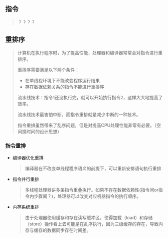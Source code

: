 ## 指令

> ？？？？ 

## 重排序

> 计算机在执行程序时，为了提高性能，处理器和编译器常常会对指令进行重排序。
>
> 重排序需要满足以下两个条件：
>
> - 在单线程环境下不能改变程序运行结果
> - 存在数据依赖关系的指令不能进行重排序
>
> 流水线技术：指令1还没执行完，就可以开始执行指令2，这样大大地提高了效率。
>
> 流水线技术最害怕中断，而指令重排就是减少中断的一种技术。
>
> 指令重排虽然带来了乱序问题，但是对提高CPU处理性能非常有必要。（空间换时间的设计思想）

### 指令重排

- 编译器优化重排

  > 编译器在不改变单线程程序语义的前提下，可以重新安排语句执行重排

- 指令并行重排

  > 多线程处理器讲多条指令重叠执行。如果不存在数据依赖性(指令间or指令内步骤间？)，处理器可以改变对应机器指令的执行顺序。

- 内存系统重排

  > 由于处理器使用缓存和存在读写缓冲区，使得加载（load）和存储（store）操作看上去可能是在乱序执行，因为三级缓存的存在，导致内存与缓存的数据同步存在时间差。